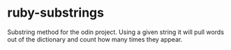 # ruby-substrings
Substring method for the odin project. Using a given string it will pull words out of the dictionary and count how many times they appear.
